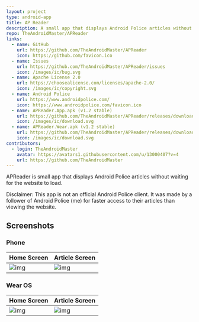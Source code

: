```yaml
---
layout: project
type: android-app
title: AP Reader
description: A small app that displays Android Police articles without waiting for the website to load.
repo: TheAndroidMaster/APReader
links:
  - name: GitHub
    url: https://github.com/TheAndroidMaster/APReader
    icon: https://github.com/favicon.ico
  - name: Issues
    url: https://github.com/TheAndroidMaster/APReader/issues
    icon: /images/ic/bug.svg
  - name: Apache License 2.0
    url: https://choosealicense.com/licenses/apache-2.0/
    icon: /images/ic/copyright.svg
  - name: Android Police
    url: https://www.androidpolice.com/
    icon: https://www.androidpolice.com/favicon.ico
  - name: APReader.App.apk (v1.2 stable)
    url: https://github.com/TheAndroidMaster/APReader/releases/download/v1.2/APReader.App.apk
    icon: /images/ic/download.svg
  - name: APReader.Wear.apk (v1.2 stable)
    url: https://github.com/TheAndroidMaster/APReader/releases/download/v1.2/APReader.Wear.apk
    icon: /images/ic/download.svg
contributors:
  - login: TheAndroidMaster
    avatar: https://avatars1.githubusercontent.com/u/13000407?v=4
    url: https://github.com/TheAndroidMaster
---
```


APReader is small app that displays Android Police articles without waiting for the website to load.

Disclaimer: This app is not an official Android Police client. It was made by a follower of Android Police (me) for faster access to their articles than viewing the website.

## Screenshots
### Phone

|Home Screen|Article Screen|
|-----|-----|
|![img](https://raw.githubusercontent.com/TheAndroidMaster/TheAndroidMaster.github.io/master/images/screenshots/APReader-Main.png)|![img](https://raw.githubusercontent.com/TheAndroidMaster/TheAndroidMaster.github.io/master/images/screenshots/APReader-Article.png)|

### Wear OS

|Home Screen|Article Screen|
|-----|-----|
|![img](https://raw.githubusercontent.com/TheAndroidMaster/TheAndroidMaster.github.io/master/images/screenshots/APReader-Wear-Main.png)|![img](https://raw.githubusercontent.com/TheAndroidMaster/TheAndroidMaster.github.io/master/images/screenshots/APReader-Wear-Article.png)|
